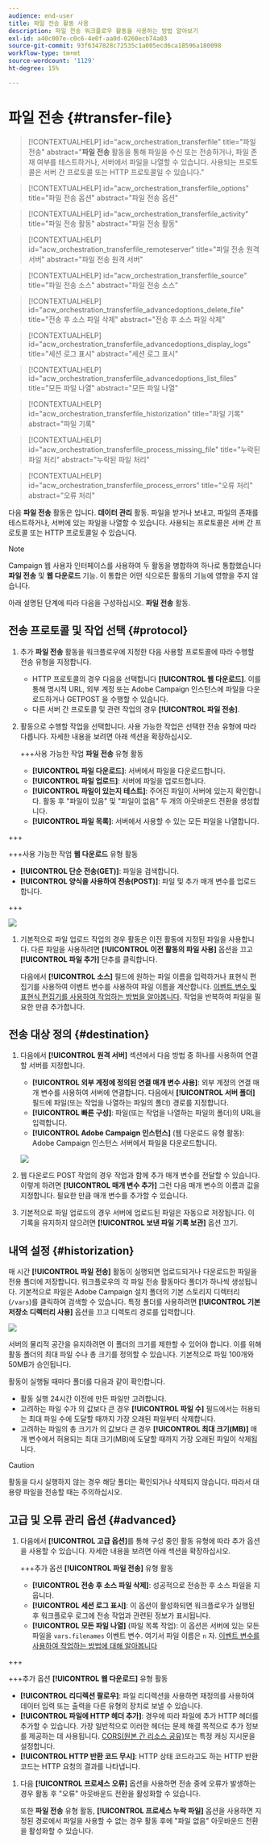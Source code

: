 ```yaml
---
audience: end-user
title: 파일 전송 활동 사용
description: 파일 전송 워크플로우 활동을 사용하는 방법 알아보기
exl-id: a40c007e-c0c6-4e0f-aa0d-0260ecb74a03
source-git-commit: 93f6347828c72535c1a005ecd6ca18596a180098
workflow-type: tm+mt
source-wordcount: '1129'
ht-degree: 15%

---
```


# 파일 전송 {#transfer-file}

>[!CONTEXTUALHELP]
>id="acw_orchestration_transferfile"
>title="파일 전송"
>abstract="**파일 전송** 활동을 통해 파일을 수신 또는 전송하거나, 파일 존재 여부를 테스트하거나, 서버에서 파일을 나열할 수 있습니다. 사용되는 프로토콜은 서버 간 프로토콜 또는 HTTP 프로토콜일 수 있습니다."

>[!CONTEXTUALHELP]
>id="acw_orchestration_transferfile_options"
>title="파일 전송 옵션"
>abstract="파일 전송 옵션"

>[!CONTEXTUALHELP]
>id="acw_orchestration_transferfile_activity"
>title="파일 전송 활동"
>abstract="파일 전송 활동"

>[!CONTEXTUALHELP]
>id="acw_orchestration_transferfile_remoteserver"
>title="파일 전송 원격 서버"
>abstract="파일 전송 원격 서버"

>[!CONTEXTUALHELP]
>id="acw_orchestration_transferfile_source"
>title="파일 전송 소스"
>abstract="파일 전송 소스"

>[!CONTEXTUALHELP]
>id="acw_orchestration_transferfile_advancedoptions_delete_file"
>title="전송 후 소스 파일 삭제"
>abstract="전송 후 소스 파일 삭제"

>[!CONTEXTUALHELP]
>id="acw_orchestration_transferfile_advancedoptions_display_logs"
>title="세션 로그 표시"
>abstract="세션 로그 표시"

>[!CONTEXTUALHELP]
>id="acw_orchestration_transferfile_advancedoptions_list_files"
>title="모든 파일 나열"
>abstract="모든 파일 나열"

>[!CONTEXTUALHELP]
>id="acw_orchestration_transferfile_historization"
>title="파일 기록"
>abstract="파일 기록"

>[!CONTEXTUALHELP]
>id="acw_orchestration_transferfile_process_missing_file"
>title="누락된 파일 처리"
>abstract="누락된 파일 처리"

>[!CONTEXTUALHELP]
>id="acw_orchestration_transferfile_process_errors"
>title="오류 처리"
>abstract="오류 처리"

다음 **파일 전송** 활동은 입니다. **데이터 관리** 활동. 파일을 받거나 보내고, 파일의 존재를 테스트하거나, 서버에 있는 파일을 나열할 수 있습니다. 사용되는 프로토콜은 서버 간 프로토콜 또는 HTTP 프로토콜일 수 있습니다.

>[!NOTE]
>
>Campaign 웹 사용자 인터페이스를 사용하여 두 활동을 병합하여 하나로 통합했습니다 **파일 전송** 및 **웹 다운로드** 기능. 이 통합은 어떤 식으로든 활동의 기능에 영향을 주지 않습니다.

아래 설명된 단계에 따라 다음을 구성하십시오. **파일 전송** 활동.

## 전송 프로토콜 및 작업 선택 {#protocol}

1. 추가 **파일 전송** 활동을 워크플로우에 지정한 다음 사용할 프로토콜에 따라 수행할 전송 유형을 지정합니다.

   * HTTP 프로토콜의 경우 다음을 선택합니다 **[!UICONTROL 웹 다운로드]**. 이를 통해 명시적 URL, 외부 계정 또는 Adobe Campaign 인스턴스에 파일을 다운로드하거나 GETPOST 을 수행할 수 있습니다.
   * 다른 서버 간 프로토콜 및 관련 작업의 경우 **[!UICONTROL 파일 전송]**.

1. 활동으로 수행할 작업을 선택합니다. 사용 가능한 작업은 선택한 전송 유형에 따라 다릅니다. 자세한 내용을 보려면 아래 섹션을 확장하십시오.

   +++사용 가능한 작업 **파일 전송** 유형 활동

   * **[!UICONTROL 파일 다운로드]**: 서버에서 파일을 다운로드합니다.
   * **[!UICONTROL 파일 업로드]**: 서버에 파일을 업로드합니다.
   * **[!UICONTROL 파일이 있는지 테스트]**: 주어진 파일이 서버에 있는지 확인합니다. 활동 후 &quot;파일이 있음&quot; 및 &quot;파일이 없음&quot; 두 개의 아웃바운드 전환을 생성합니다.
   * **[!UICONTROL 파일 목록]**: 서버에서 사용할 수 있는 모든 파일을 나열합니다.

+++

   +++사용 가능한 작업 **웹 다운로드** 유형 활동

   * **[!UICONTROL 단순 전송(GET)]**: 파일을 검색합니다.
   * **[!UICONTROL 양식을 사용하여 전송(POST)]**: 파일 및 추가 매개 변수를 업로드합니다.

+++

   ![](../assets/workflow-transfer-file-action.png)

1. 기본적으로 파일 업로드 작업의 경우 활동은 이전 활동에 지정된 파일을 사용합니다. 다른 파일을 사용하려면 **[!UICONTROL 이전 활동의 파일 사용]** 옵션을 끄고 **[!UICONTROL 파일 추가]** 단추를 클릭합니다.

   다음에서 **[!UICONTROL 소스]** 필드에 원하는 파일 이름을 입력하거나 표현식 편집기를 사용하여 이벤트 변수를 사용하여 파일 이름을 계산합니다. [이벤트 변수 및 표현식 편집기를 사용하여 작업하는 방법을 알아봅니다](../event-variables.md). 작업을 반복하여 파일을 필요한 만큼 추가합니다.

## 전송 대상 정의 {#destination}

1. 다음에서 **[!UICONTROL 원격 서버]** 섹션에서 다음 방법 중 하나를 사용하여 연결할 서버를 지정합니다.

   * **[!UICONTROL 외부 계정에 정의된 연결 매개 변수 사용]**: 외부 계정의 연결 매개 변수를 사용하여 서버에 연결합니다. 다음에서 **[!UICONTROL 서버 폴더]** 필드에 파일(또는 작업을 나열하는 파일의 폴더) 경로를 지정합니다.
   * **[!UICONTROL 빠른 구성]**: 파일(또는 작업을 나열하는 파일의 폴더)의 URL을 입력합니다.
   * **[!UICONTROL Adobe Campaign 인스턴스]** (웹 다운로드 유형 활동): Adobe Campaign 인스턴스 서버에서 파일을 다운로드합니다.

   ![](../assets/workflow-transfer-file-server.png)

1. 웹 다운로드 POST 작업의 경우 작업과 함께 추가 매개 변수를 전달할 수 있습니다. 이렇게 하려면 **[!UICONTROL 매개 변수 추가]** 그런 다음 매개 변수의 이름과 값을 지정합니다. 필요한 만큼 매개 변수를 추가할 수 있습니다.

1. 기본적으로 파일 업로드의 경우 서버에 업로드된 파일은 자동으로 저장됩니다. 이 기록을 유지하지 않으려면 **[!UICONTROL 보낸 파일 기록 보관]** 옵션 끄기.

## 내역 설정 {#historization}

매 시간 **[!UICONTROL 파일 전송]** 활동이 실행되면 업로드되거나 다운로드한 파일을 전용 폴더에 저장합니다. 워크플로우의 각 파일 전송 활동마다 폴더가 하나씩 생성됩니다. 기본적으로 파일은 Adobe Campaign 설치 폴더의 기본 스토리지 디렉터리(`/vars`)를 클릭하여 검색할 수 있습니다. 특정 폴더를 사용하려면 **[!UICONTROL 기본 저장소 디렉터리 사용]** 옵션을 끄고 디렉토리 경로를 입력합니다.

![](../assets/workflow-transfer-file-historization.png)

서버의 물리적 공간을 유지하려면 이 폴더의 크기를 제한할 수 있어야 합니다. 이를 위해 활동 폴더의 최대 파일 수나 총 크기를 정의할 수 있습니다. 기본적으로 파일 100개와 50MB가 승인됩니다.

활동이 실행될 때마다 폴더를 다음과 같이 확인합니다.

* 활동 실행 24시간 이전에 만든 파일만 고려합니다.
* 고려하는 파일 수가 의 값보다 큰 경우 **[!UICONTROL 파일 수]** 필드에서는 허용되는 최대 파일 수에 도달할 때까지 가장 오래된 파일부터 삭제합니다.
* 고려하는 파일의 총 크기가 의 값보다 큰 경우 **[!UICONTROL 최대 크기(MB)]** 매개 변수에서 허용되는 최대 크기(MB)에 도달할 때까지 가장 오래된 파일이 삭제됩니다.

>[!CAUTION]
>
>활동을 다시 실행하지 않는 경우 해당 폴더는 확인되거나 삭제되지 않습니다. 따라서 대용량 파일을 전송할 때는 주의하십시오.

## 고급 및 오류 관리 옵션 {#advanced}

1. 다음에서 **[!UICONTROL 고급 옵션]**&#x200B;를 통해 구성 중인 활동 유형에 따라 추가 옵션을 사용할 수 있습니다. 자세한 내용을 보려면 아래 섹션을 확장하십시오.

   +++추가 옵션 **[!UICONTROL 파일 전송]** 유형 활동

   * **[!UICONTROL 전송 후 소스 파일 삭제]**: 성공적으로 전송한 후 소스 파일을 지웁니다.
   * **[!UICONTROL 세션 로그 표시]**: 이 옵션이 활성화되면 워크플로우가 실행된 후 워크플로우 로그에 전송 작업과 관련된 정보가 표시됩니다.
   * **[!UICONTROL 모든 파일 나열]** (파일 목록 작업): 이 옵션은 서버에 있는 모든 파일을 `vars.filenames` 이벤트 변수. 여기서 파일 이름은 `n` 자. [이벤트 변수를 사용하여 작업하는 방법에 대해 알아봅니다](../event-variables.md)

+++

   +++추가 옵션 **[!UICONTROL 웹 다운로드]** 유형 활동

   * **[!UICONTROL 리디렉션 팔로우]**: 파일 리디렉션을 사용하면 재정의를 사용하여 데이터 입력 또는 출력을 다른 유형의 장치로 보낼 수 있습니다.
   * **[!UICONTROL 파일에 HTTP 헤더 추가]**: 경우에 따라 파일에 추가 HTTP 헤더를 추가할 수 있습니다. 가장 일반적으로 이러한 헤더는 문제 해결 목적으로 추가 정보를 제공하는 데 사용됩니다. [CORS(원본 간 리소스 공유)](https://developer.mozilla.org/docs/Web/HTTP/CORS)또는 특정 캐싱 지시문을 설정합니다.
   * **[!UICONTROL HTTP 반환 코드 무시]**: HTTP 상태 코드라고도 하는 HTTP 반환 코드는 HTTP 요청의 결과를 나타냅니다.

1. 다음 **[!UICONTROL 프로세스 오류]** 옵션을 사용하면 전송 중에 오류가 발생하는 경우 활동 후 &quot;오류&quot; 아웃바운드 전환을 활성화할 수 있습니다.

   또한 **파일 전송** 유형 활동, **[!UICONTROL 프로세스 누락 파일]** 옵션을 사용하면 지정된 경로에서 파일을 사용할 수 없는 경우 활동 후에 &quot;파일 없음&quot; 아웃바운드 전환을 활성화할 수 있습니다.
